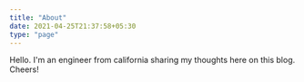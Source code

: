 ```yaml
---
title: "About"
date: 2021-04-25T21:37:58+05:30
type: "page"
---
```


Hello. 
I'm an engineer from california sharing my thoughts here on this blog. Cheers!